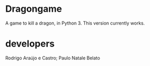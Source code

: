 # Dragongame

A game to kill a dragon, in Python 3. This version currently works.

# developers
Rodrigo Araújo e Castro;
Paulo Natale Belato
